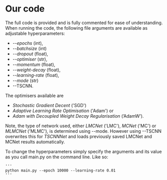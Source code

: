 # Our code

The full code is provided and is fully commented for ease of understanding. When running the code, the following file arguments are available as adjustable hyperparameters:
- --*epochs* (int), 
- --*batchsize* (int)
- --*dropout* (float),
- --*optimiser* (str), 
- --*momentum* (float), 
- --*weight-decay* (float), 
- --*learning-rate* (float), 
- --*mode* (str) 
- --TSCNN. 

The optimisers available are 
- *Stochastic Gradient Decent* ('SGD')
- *Adaptive Learning Rate Optimisation* ('Adam') or
- *Adam with Decoupled Weight Decay Regularisation* (’AdamW’). 

Note, the type of network used, either
*LMCNet* ('LMC'), *MCNet* ('MC') or *MLMCNet* ('MLMC'), is
determined using --mode. However using --TSCNN overwrites
this for *TSCNNNet* and loads previously saved LMCNet and
MCNet results automatically.

To change the hyperparameters simply specify the arguments and its value as you call main.py on the command line. Like so:

    '''
    python main.py --epoch 10000 --learning-rate 0.01
    '''


